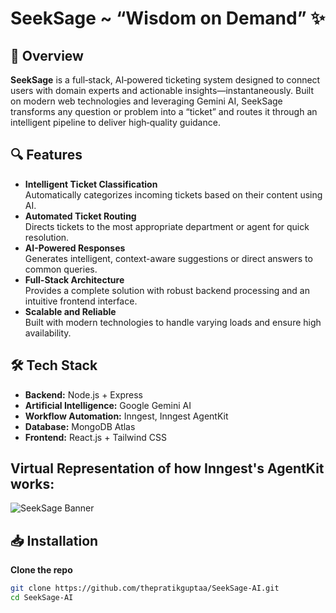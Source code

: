 # SeekSage ~ “Wisdom on Demand” ✨


## 🚀 Overview
**SeekSage** is a full‑stack, AI‑powered ticketing system designed to connect users with domain experts and actionable insights—instantaneously. Built on modern web technologies and leveraging Gemini AI, SeekSage transforms any question or problem into a “ticket” and routes it through an intelligent pipeline to deliver high‑quality guidance.

## 🔍 Features
- **Intelligent Ticket Classification**  
  Automatically categorizes incoming tickets based on their content using AI.
- **Automated Ticket Routing**  
  Directs tickets to the most appropriate department or agent for quick resolution.
- **AI-Powered Responses**  
  Generates intelligent, context-aware suggestions or direct answers to common queries.
- **Full-Stack Architecture**  
  Provides a complete solution with robust backend processing and an intuitive frontend interface.
- **Scalable and Reliable**  
  Built with modern technologies to handle varying loads and ensure high availability.

## 🛠️ Tech Stack
- **Backend:** Node.js + Express  
- **Artificial Intelligence:** Google Gemini AI
- **Workflow Automation:** Inngest, Inngest AgentKit
- **Database:** MongoDB Atlas  
- **Frontend:** React.js + Tailwind CSS

## Virtual Representation of how Inngest's AgentKit works:
![SeekSage Banner](https://mintlify.s3.us-west-1.amazonaws.com/inngest/graphics/system.svg)

## 📥 Installation
**Clone the repo**  
   ```bash
   git clone https://github.com/thepratikguptaa/SeekSage-AI.git
   cd SeekSage-AI
   ```
